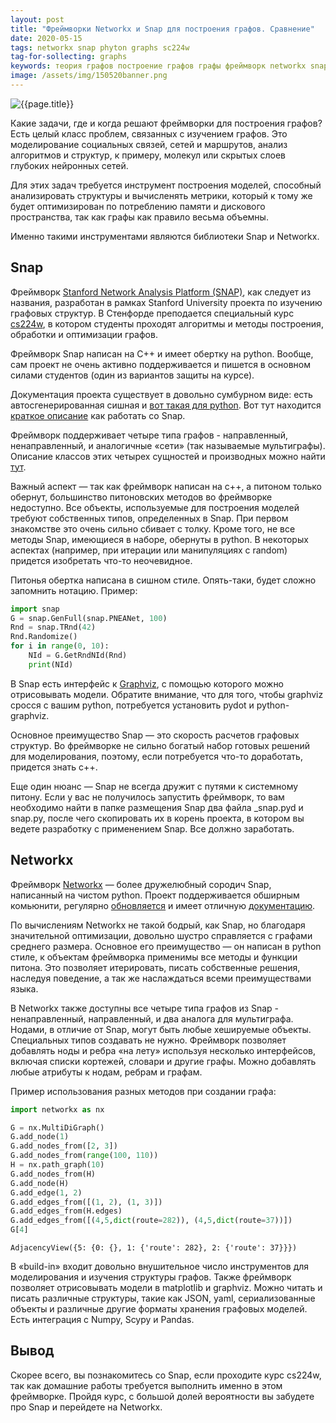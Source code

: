 ```yaml
---
layout: post
title: "Фреймворки Networkx и Snap для построения графов. Сравнение"
date: 2020-05-15
tags: networkx snap phyton graphs sc224w
tag-for-sollecting: graphs
keywords: теория графов построение графов графы фреймворк networkx snap sc224w
image: /assets/img/150520banner.png
---
```


![{{page.title}}](../../..{{page.image}})

Какие задачи, где и когда решают фреймворки для построения графов? Есть целый класс проблем, связанных с изучением графов. Это моделирование социальных связей, сетей и маршрутов, анализ алгоритмов и структур, к примеру, молекул или скрытых слоев глубоких нейронных сетей.

Для этих задач требуется инструмент построения моделей, способный анализировать структуры и вычисленять метрики, который к тому же будет оптимизирован по потреблению памяти и дискового пространства, так как графы как правило весьма объемны.

Именно такими инструментами являются библиотеки Snap и Networkx.

## Snap

Фреймворк [Stanford Network Analysis Platform (SNAP)](http://snap.stanford.edu/), как следует из названия, разработан в рамках Stanford University проекта по изучению графовых структур. В Стенфорде преподается специальный курс [cs224w](http://web.stanford.edu/class/cs224w/), в котором студенты проходят алгоритмы и методы построения, обработки и оптимизации графов.

Фреймворк Snap написан на C++ и имеет обертку на python. Вообще, сам проект не очень активно поддерживается и пишется в основном силами студентов (один из вариантов защиты на курсе).

Документация проекта существует в довольно сумбурном виде: есть автосгенерированная сишная и [вот такая для python](http://snap.stanford.edu/snappy/doc/index.html). Вот тут находится [краткое описание](http://snap.stanford.edu/snappy/doc/tutorial/tutorial.html#computing-structural-properties) как работать со Snap.

Фреймворк поддерживает четыре типа графов - направленный, ненаправленный, и аналогичные «сети» (так называемые мультиграфы). Описание классов этих четырех сущностей и производных можно найти [тут](http://snap.stanford.edu/snappy/doc/reference/graphs.html).

Важный аспект — так как фреймворк написан на c++, а питоном только обернут, большинство питоновских методов во фреймворке недоступно. Все объекты, используемые для построения моделей требуют собственных типов, определенных в Snap. При первом знакомстве это очень сильно сбивает с толку. Кроме того, не все методы Snap, имеющиеся в наборе, обернуты в python. В некоторых аспектах (например, при итерации или манипуляциях с random) придется изобретать что-то неочевидное.

Питонья обертка написана в сишном стиле. Опять-таки, будет сложно запомнить нотацию. Пример:

```python
import snap
G = snap.GenFull(snap.PNEANet, 100)
Rnd = snap.TRnd(42)
Rnd.Randomize()
for i in range(0, 10):
    NId = G.GetRndNId(Rnd)
    print(NId)
```

В Snap есть интерфейс к [Graphviz](https://graphviz.gitlab.io/), с помощью которого можно отрисовывать модели. Обратите внимание, что для того, чтобы graphviz сросся с вашим python, потребуется установить pydot и python-graphviz.

Основное преимущество Snap — это скорость расчетов графовых структур. Во фреймворке не сильно богатый набор готовых решений для моделирования, поэтому, если потребуется что-то доработать, придется знать c++.

Еще один нюанс — Snap не всегда дружит с путями к системному питону. Если у вас не получилось запустить фреймворк, то вам необходимо найти в папке размещения Snap два файла _snap.pyd и snap.py, после чего скопировать их в корень проекта, в котором вы ведете разработку с применением Snap. Все должно заработать.

## Networkx

Фреймворк [Networkx](https://networkx.github.io/) — более дружелюбный сородич Snap, написанный на чистом python. Проект поддерживается обширным комьюнити, регулярно [обновляется](https://github.com/networkx/networkx) и имеет отличную [документацию](https://networkx.github.io/documentation/stable/tutorial.html).

По вычислениям Networkx не такой бодрый, как Snap, но благодаря значительной оптимизации, довольно шустро справляется с графами среднего размера. Основное его преимущество — он написан в python стиле, к объектам фреймворка применимы все методы и функции питона. Это позволяет итерировать, писать собственные решения, наследуя поведение, а так же наслаждаться всеми преимуществами языка.

В Networkx также доступны все четыре типа графов из Snap - ненаправленный, направленный, и два аналога для мультиграфа. Нодами, в отличие от Snap, могут быть любые хешируемые объекты. Специальных типов создавать не нужно. Фреймворк позволяет добавлять ноды и ребра «на лету» используя несколько интерфейсов, включая списки кортежей, словари и другие графы. Можно добавлять любые атрибуты к нодам, ребрам и графам.

Пример использования разных методов при создании графа:

```python
import networkx as nx

G = nx.MultiDiGraph()
G.add_node(1)
G.add_nodes_from([2, 3])
G.add_nodes_from(range(100, 110))
H = nx.path_graph(10)
G.add_nodes_from(H)
G.add_node(H)
G.add_edge(1, 2)
G.add_edges_from([(1, 2), (1, 3)])
G.add_edges_from(H.edges)
G.add_edges_from([(4,5,dict(route=282)), (4,5,dict(route=37))])
G[4]
```

```
AdjacencyView({5: {0: {}, 1: {'route': 282}, 2: {'route': 37}}})
```

В «build-in» входит довольно внушительное число инструментов для моделирования и изучения структуры графов. Также фреймворк позволяет отрисовывать модели в matplotlib и graphviz. Можно читать и писать различные структуры, такие как JSON, yaml, сериализованные объекты и различные другие форматы хранения графовых моделей. Есть интеграция с Numpy, Scypy и Pandas.

## Вывод

Скорее всего, вы познакомитесь со Snap, если проходите курс cs224w, так как домашние работы требуется выполнить именно в этом фреймворке. Пройдя курс, с большой долей вероятности вы забудете про Snap и перейдете на Networkx.
